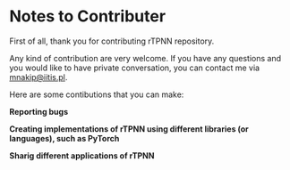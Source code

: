 # Notes to Contributer

First of all, thank you for contributing rTPNN repository. 

Any kind of contribution are very welcome. If you have any questions and you would like to have private conversation, you can contact me via mnakip@iitis.pl.

Here are some contibutions that you can make: 

**Reporting bugs**

**Creating implementations of rTPNN using different libraries (or languages), such as PyTorch**

**Sharig different applications of rTPNN** 
